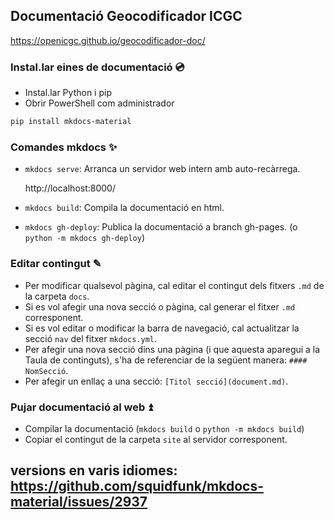 ## Documentació Geocodificador ICGC

https://openicgc.github.io/geocodificador-doc/


### Instal.lar eines de documentació 💿

- Instal.lar Python i pip
- Obrir PowerShell com administrador

```bash
pip install mkdocs-material
```

### Comandes mkdocs ✨

- `mkdocs serve`: Arranca un servidor web intern amb auto-recàrrega.

  http://localhost:8000/

- `mkdocs build`: Compila la documentació en html.
- `mkdocs gh-deploy`: Publica la documentació a branch gh-pages. (o `python -m mkdocs gh-deploy`)

### Editar contingut ✎

- Per modificar qualsevol pàgina, cal editar el contingut dels fitxers `.md` de la carpeta `docs`.
- Si es vol afegir una nova secció o pàgina, cal generar el fitxer `.md` corresponent.
- Si es vol editar o modificar la barra de navegació, cal actualitzar la secció `nav` del fitxer `mkdocs.yml`.
- Per afegir una nova secció dins una pàgina (i que aquesta aparegui a la Taula de continguts), s'ha de referenciar de la següent manera: `#### NomSecció`.
- Per afegir un enllaç a una secció: `[Titol secció](document.md)`.

### Pujar documentació al web ⏫

- Compilar la documentació (`mkdocs build` o `python -m mkdocs build`)
- Copiar el contingut de la carpeta `site` al servidor corresponent.

## versions en varis idiomes: https://github.com/squidfunk/mkdocs-material/issues/2937